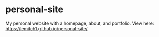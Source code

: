 # personal-site

My personal website with a homepage, about, and portfolio.
View here: https://lemitch1.github.io/personal-site/
